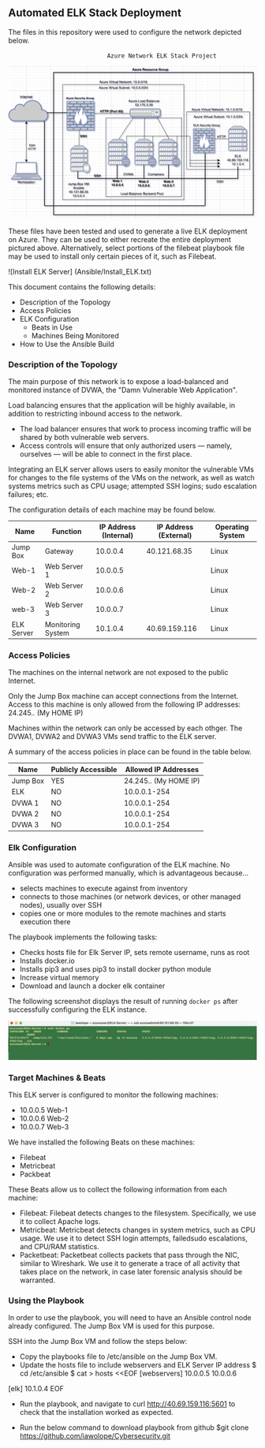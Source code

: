 ## Automated ELK Stack Deployment

The files in this repository were used to configure the network depicted below.

                                Azure Network ELK Stack Project

![Azure Network ELK Stack Project](/Diagrams/AzureNetwork.png)

These files have been tested and used to generate a live ELK deployment on Azure. They can be used to either recreate the entire deployment pictured above. Alternatively, select portions of the filebeat playbook file may be used to install only certain pieces of it, such as Filebeat.

![Install ELK Server] (Ansible/Install_ELK.txt)

This document contains the following details:
- Description of the Topology
- Access Policies
- ELK Configuration
  - Beats in Use
  - Machines Being Monitored
- How to Use the Ansible Build


### Description of the Topology

The main purpose of this network is to expose a load-balanced and monitored instance of DVWA, the "Damn Vulnerable Web Application".

Load balancing ensures that the application will be highly available, in addition to restricting inbound access to the network.
- The load balancer ensures that work to process incoming traffic will be shared by both vulnerable web servers.
- Access controls will ensure that only authorized users — namely, ourselves — will be able to connect in the first place.

Integrating an ELK server allows users to easily monitor the vulnerable VMs for changes to the file systems of the VMs on the network, as well as watch systems metrics such as CPU usage; attempted SSH logins; sudo escalation failures; etc.


The configuration details of each machine may be found below.

| Name       | Function          | IP Address (Internal)| IP Address (External)| Operating System |
|------------|-------------------|----------------------|----------------------|------------------|
| Jump Box   | Gateway           |    10.0.0.4          |     40.121.68.35     |    Linux         |
| Web-1      | Web Server 1      |    10.0.0.5          |                      |    Linux         |
| Web-2      | Web Server 2      |    10.0.0.6          |                      |    Linux         |
| web-3      | Web Server 3      |    10.0.0.7          |                      |    Linux         |
| ELK Server | Monitoring System |    10.1.0.4          |     40.69.159.116    |    Linux         |


### Access Policies

The machines on the internal network are not exposed to the public Internet. 

Only the Jump Box machine can accept connections from the Internet. Access to this machine is only allowed from the following IP addresses: 24.245.*.*  (My HOME IP)

Machines within the network can only be accessed by each othger. The DVWA1, DVWA2 and DVWA3 VMs send traffic to the ELK server.

A summary of the access policies in place can be found in the table below.

| Name     | Publicly Accessible | Allowed IP Addresses   |
|----------|---------------------|------------------------|
| Jump Box |        YES          | 24.245.*.* (My HOME IP)|
|   ELK    |         NO          |   10.0.0.1-254         |
|  DVWA 1  |         NO          |   10.0.0.1-254         |
|  DVWA 2  |         NO          |   10.0.0.1-254         |
|  DVWA 3  |         NO          |   10.0.0.1-254         |


### Elk Configuration

Ansible was used to automate configuration of the ELK machine. No configuration was performed manually, which is advantageous because...
- selects machines to execute against from inventory
- connects to those machines (or network devices, or other managed nodes), usually over SSH
- copies one or more modules to the remote machines and starts execution there

The playbook implements the following tasks:
- Checks hosts file for Elk Server IP, sets remote username, runs as root
- Installs docker.io
- Installs pip3 and uses pip3 to install docker python module
- Increase virtual memory
- Download and launch a docker elk container

The following screenshot displays the result of running `docker ps` after successfully configuring the ELK instance.

![TODO: Update the path with the name of your screenshot of docker ps output](Diagrams/Docker_PS.png)


### Target Machines & Beats
This ELK server is configured to monitor the following machines:
- 10.0.0.5   Web-1
- 10.0.0.6   Web-2
- 10.0.0.7   Web-3

We have installed the following Beats on these machines:
- Filebeat
- Metricbeat
- Packbeat

These Beats allow us to collect the following information from each machine:
- Filebeat: Filebeat detects changes to the filesystem. Specifically, we use it to collect Apache logs.
- Metricbeat: Metricbeat detects changes in system metrics, such as CPU usage. We use it to detect SSH login attempts, failedsudo            escalations, and CPU/RAM statistics.
- Packetbeat: Packetbeat collects packets that pass through the NIC, similar to Wireshark. We use it to generate a trace of all activity that takes place on the network, in case later forensic analysis should be warranted.


### Using the Playbook
In order to use the playbook, you will need to have an Ansible control node already configured. The Jump Box VM is used for this purpose.

SSH into the Jump Box VM and follow the steps below:
- Copy the playbooks file to /etc/ansible on the Jump Box VM.
- Update the hosts file to include webservers and ELK Server IP address
$ cd /etc/ansible
$ cat > hosts <<EOF
[webservers]
10.0.0.5
10.0.0.6

[elk]
10.1.0.4
EOF

- Run the playbook, and navigate to curl http://40.69.159.116:5601 to check that the installation worked as expected.

- Run the below command to download playbook from github
    $git clone https://github.com/iawolope/Cybersecurity.git  
